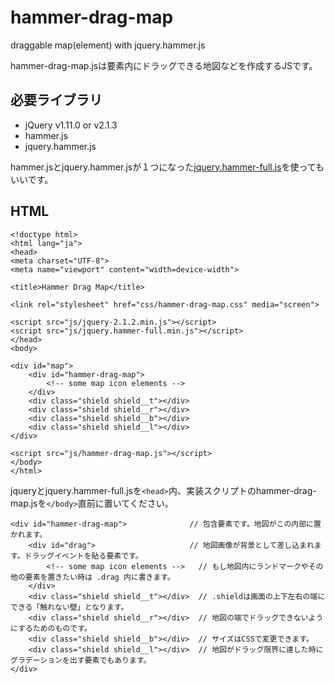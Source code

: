 # hammer-drag-map

draggable map(element) with jquery.hammer.js

hammer-drag-map.jsは要素内にドラッグできる地図などを作成するJSです。

## 必要ライブラリ

+ jQuery v1.11.0 or v2.1.3
+ hammer.js
+ jquery.hammer.js

hammer.jsとjquery.hammer.jsが１つになった[jquery.hammer-full.js](https://github.com/EightMedia/jquery.hammer.js/blob/master/jquery.hammer-full.js)を使ってもいいです。

## HTML

```
<!doctype html>
<html lang="ja">
<head>
<meta charset="UTF-8">
<meta name="viewport" content="width=device-width">

<title>Hammer Drag Map</title>

<link rel="stylesheet" href="css/hammer-drag-map.css" media="screen">

<script src="js/jquery-2.1.2.min.js"></script>
<script src="js/jquery.hammer-full.min.js"></script>
</head>
<body>

<div id="map">
    <div id="hammer-drag-map">
        <!-- some map icon elements -->
    </div>
    <div class="shield shield__t"></div>
    <div class="shield shield__r"></div>
    <div class="shield shield__b"></div>
    <div class="shield shield__l"></div>
</div>

<script src="js/hammer-drag-map.js"></script>
</body>
</html>
```

jqueryとjquery.hammer-full.jsを``<head>``内、実装スクリプトのhammer-drag-map.jsを``</body>``直前に置いてください。


```
<div id="hammer-drag-map">             	// 包含要素です。地図がこの内部に置かれます。
    <div id="drag">                    	// 地図画像が背景として差し込まれます。ドラッグイベントを貼る要素です。
        <!-- some map icon elements -->   // もし地図内にランドマークやその他の要素を置きたい時は .drag 内に書きます。
    </div>
    <div class="shield shield__t"></div>  // .shieldは画面の上下左右の端にできる「触れない壁」となります。
    <div class="shield shield__r"></div>  // 地図の端でドラッグできないようにするためのものです。
    <div class="shield shield__b"></div>  // サイズはCSSで変更できます。
    <div class="shield shield__l"></div>  // 地図がドラッグ限界に達した時にグラデーションを出す要素でもあります。
</div>
```
